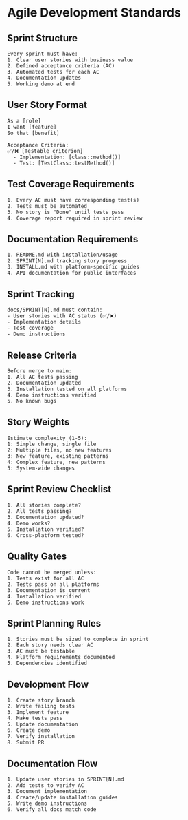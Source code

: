 # Agile Development Standards

## Sprint Structure
```
Every sprint must have:
1. Clear user stories with business value
2. Defined acceptance criteria (AC)
3. Automated tests for each AC
4. Documentation updates
5. Working demo at end
```

## User Story Format
```
As a [role]
I want [feature]
So that [benefit]

Acceptance Criteria:
✅/❌ [Testable criterion]
  - Implementation: [class::method()]
  - Test: [TestClass::testMethod()]
```

## Test Coverage Requirements
```
1. Every AC must have corresponding test(s)
2. Tests must be automated
3. No story is "Done" until tests pass
4. Coverage report required in sprint review
```

## Documentation Requirements
```
1. README.md with installation/usage
2. SPRINT[N].md tracking story progress
3. INSTALL.md with platform-specific guides
4. API documentation for public interfaces
```

## Sprint Tracking
```
docs/SPRINT[N].md must contain:
- User stories with AC status (✅/❌)
- Implementation details
- Test coverage
- Demo instructions
```

## Release Criteria
```
Before merge to main:
1. All AC tests passing
2. Documentation updated
3. Installation tested on all platforms
4. Demo instructions verified
5. No known bugs
```

## Story Weights
```
Estimate complexity (1-5):
1: Simple change, single file
2: Multiple files, no new features
3: New feature, existing patterns
4: Complex feature, new patterns
5: System-wide changes
```

## Sprint Review Checklist
```
1. All stories complete?
2. All tests passing?
3. Documentation updated?
4. Demo works?
5. Installation verified?
6. Cross-platform tested?
```

## Quality Gates
```
Code cannot be merged unless:
1. Tests exist for all AC
2. Tests pass on all platforms
3. Documentation is current
4. Installation verified
5. Demo instructions work
```

## Sprint Planning Rules
```
1. Stories must be sized to complete in sprint
2. Each story needs clear AC
3. AC must be testable
4. Platform requirements documented
5. Dependencies identified
```

## Development Flow
```
1. Create story branch
2. Write failing tests
3. Implement feature
4. Make tests pass
5. Update documentation
6. Create demo
7. Verify installation
8. Submit PR
```

## Documentation Flow
```
1. Update user stories in SPRINT[N].md
2. Add tests to verify AC
3. Document implementation
4. Create/update installation guides
5. Write demo instructions
6. Verify all docs match code
``` 